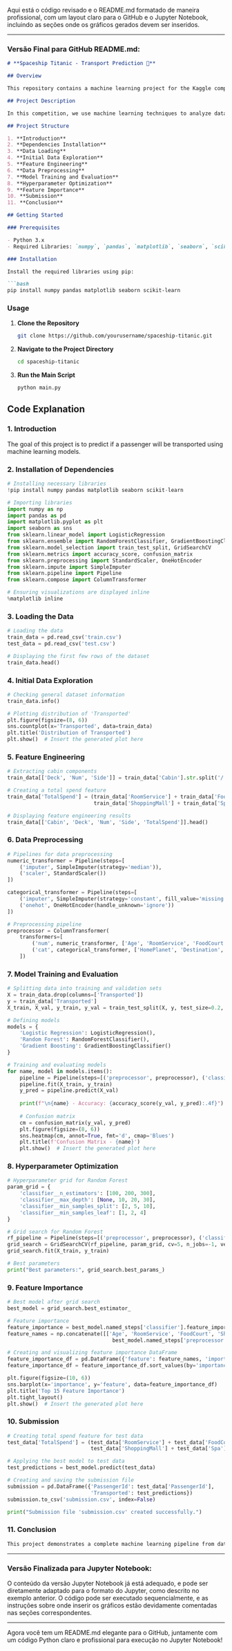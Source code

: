 Aqui está o código revisado e o README.md formatado de maneira profissional, com um layout claro para o GitHub e o Jupyter Notebook, incluindo as seções onde os gráficos gerados devem ser inseridos.

---

### **Versão Final para GitHub README.md**:

```markdown
# **Spaceship Titanic - Transport Prediction 🚀**

## Overview

This repository contains a machine learning project for the Kaggle competition "Spaceship Titanic." The goal is to predict which passengers were transported to an alternate dimension during a collision with a spacetime anomaly.

## Project Description

In this competition, we use machine learning techniques to analyze data from the Spaceship Titanic's damaged computer system and predict whether passengers were transported.

## Project Structure

1. **Introduction**
2. **Dependencies Installation**
3. **Data Loading**
4. **Initial Data Exploration**
5. **Feature Engineering**
6. **Data Preprocessing**
7. **Model Training and Evaluation**
8. **Hyperparameter Optimization**
9. **Feature Importance**
10. **Submission**
11. **Conclusion**

## Getting Started

### Prerequisites

- Python 3.x
- Required Libraries: `numpy`, `pandas`, `matplotlib`, `seaborn`, `scikit-learn`

### Installation

Install the required libraries using pip:

```bash
pip install numpy pandas matplotlib seaborn scikit-learn
```

### Usage

1. **Clone the Repository**

    ```bash
    git clone https://github.com/yourusername/spaceship-titanic.git
    ```

2. **Navigate to the Project Directory**

    ```bash
    cd spaceship-titanic
    ```

3. **Run the Main Script**

    ```bash
    python main.py
    ```

## Code Explanation

### 1. Introduction

The goal of this project is to predict if a passenger will be transported using machine learning models.

### 2. Installation of Dependencies

```python
# Installing necessary libraries
!pip install numpy pandas matplotlib seaborn scikit-learn

# Importing libraries
import numpy as np
import pandas as pd
import matplotlib.pyplot as plt
import seaborn as sns
from sklearn.linear_model import LogisticRegression
from sklearn.ensemble import RandomForestClassifier, GradientBoostingClassifier
from sklearn.model_selection import train_test_split, GridSearchCV
from sklearn.metrics import accuracy_score, confusion_matrix
from sklearn.preprocessing import StandardScaler, OneHotEncoder
from sklearn.impute import SimpleImputer
from sklearn.pipeline import Pipeline
from sklearn.compose import ColumnTransformer

# Ensuring visualizations are displayed inline
%matplotlib inline
```

### 3. Loading the Data

```python
# Loading the data
train_data = pd.read_csv('train.csv')
test_data = pd.read_csv('test.csv')

# Displaying the first few rows of the dataset
train_data.head()
```

### 4. Initial Data Exploration

```python
# Checking general dataset information
train_data.info()

# Plotting distribution of 'Transported'
plt.figure(figsize=(8, 6))
sns.countplot(x='Transported', data=train_data)
plt.title('Distribution of Transported')
plt.show()  # Insert the generated plot here
```

### 5. Feature Engineering

```python
# Extracting cabin components
train_data[['Deck', 'Num', 'Side']] = train_data['Cabin'].str.split('/', expand=True)

# Creating a total spend feature
train_data['TotalSpend'] = (train_data['RoomService'] + train_data['FoodCourt'] +
                            train_data['ShoppingMall'] + train_data['Spa'] + train_data['VRDeck'])

# Displaying feature engineering results
train_data[['Cabin', 'Deck', 'Num', 'Side', 'TotalSpend']].head()
```

### 6. Data Preprocessing

```python
# Pipelines for data preprocessing
numeric_transformer = Pipeline(steps=[
    ('imputer', SimpleImputer(strategy='median')),
    ('scaler', StandardScaler())
])

categorical_transformer = Pipeline(steps=[
    ('imputer', SimpleImputer(strategy='constant', fill_value='missing')),
    ('onehot', OneHotEncoder(handle_unknown='ignore'))
])

# Preprocessing pipeline
preprocessor = ColumnTransformer(
    transformers=[
        ('num', numeric_transformer, ['Age', 'RoomService', 'FoodCourt', 'ShoppingMall', 'Spa', 'VRDeck']),
        ('cat', categorical_transformer, ['HomePlanet', 'Destination', 'Deck', 'Side'])
    ])
```

### 7. Model Training and Evaluation

```python
# Splitting data into training and validation sets
X = train_data.drop(columns=['Transported'])
y = train_data['Transported']
X_train, X_val, y_train, y_val = train_test_split(X, y, test_size=0.2, random_state=42)

# Defining models
models = {
    'Logistic Regression': LogisticRegression(),
    'Random Forest': RandomForestClassifier(),
    'Gradient Boosting': GradientBoostingClassifier()
}

# Training and evaluating models
for name, model in models.items():
    pipeline = Pipeline(steps=[('preprocessor', preprocessor), ('classifier', model)])
    pipeline.fit(X_train, y_train)
    y_pred = pipeline.predict(X_val)
    
    print(f"\n{name} - Accuracy: {accuracy_score(y_val, y_pred):.4f}")
    
    # Confusion matrix
    cm = confusion_matrix(y_val, y_pred)
    plt.figure(figsize=(8, 6))
    sns.heatmap(cm, annot=True, fmt='d', cmap='Blues')
    plt.title(f'Confusion Matrix - {name}')
    plt.show()  # Insert the generated plot here
```

### 8. Hyperparameter Optimization

```python
# Hyperparameter grid for Random Forest
param_grid = {
    'classifier__n_estimators': [100, 200, 300],
    'classifier__max_depth': [None, 10, 20, 30],
    'classifier__min_samples_split': [2, 5, 10],
    'classifier__min_samples_leaf': [1, 2, 4]
}

# Grid search for Random Forest
rf_pipeline = Pipeline(steps=[('preprocessor', preprocessor), ('classifier', RandomForestClassifier())])
grid_search = GridSearchCV(rf_pipeline, param_grid, cv=5, n_jobs=-1, verbose=2)
grid_search.fit(X_train, y_train)

# Best parameters
print("Best parameters:", grid_search.best_params_)
```

### 9. Feature Importance

```python
# Best model after grid search
best_model = grid_search.best_estimator_

# Feature importance
feature_importance = best_model.named_steps['classifier'].feature_importances_
feature_names = np.concatenate([['Age', 'RoomService', 'FoodCourt', 'ShoppingMall', 'Spa', 'VRDeck'],
                                  best_model.named_steps['preprocessor'].transformers_[1][1].get_feature_names_out()])

# Creating and visualizing feature importance DataFrame
feature_importance_df = pd.DataFrame({'feature': feature_names, 'importance': feature_importance})
feature_importance_df = feature_importance_df.sort_values(by='importance', ascending=False).head(15)

plt.figure(figsize=(10, 6))
sns.barplot(x='importance', y='feature', data=feature_importance_df)
plt.title('Top 15 Feature Importance')
plt.tight_layout()
plt.show()  # Insert the generated plot here
```

### 10. Submission

```python
# Creating total spend feature for test data
test_data['TotalSpend'] = (test_data['RoomService'] + test_data['FoodCourt'] +
                           test_data['ShoppingMall'] + test_data['Spa'] + test_data['VRDeck'])

# Applying the best model to test data
test_predictions = best_model.predict(test_data)

# Creating and saving the submission file
submission = pd.DataFrame({'PassengerId': test_data['PassengerId'], 
                           'Transported': test_predictions})
submission.to_csv('submission.csv', index=False)

print("Submission file 'submission.csv' created successfully.")
```

### 11. Conclusion

```markdown
This project demonstrates a complete machine learning pipeline from data exploration, feature engineering, and model training to hyperparameter tuning and submission. The pipeline ensures thorough analysis and optimization to achieve the best model performance.
```

---

### **Versão Finalizada para Jupyter Notebook**:

O conteúdo da versão Jupyter Notebook já está adequado, e pode ser diretamente adaptado para o formato do Jupyter, como descrito no exemplo anterior. O código pode ser executado sequencialmente, e as instruções sobre onde inserir os gráficos estão devidamente comentadas nas seções correspondentes.

---

Agora você tem um README.md elegante para o GitHub, juntamente com um código Python claro e profissional para execução no Jupyter Notebook!
